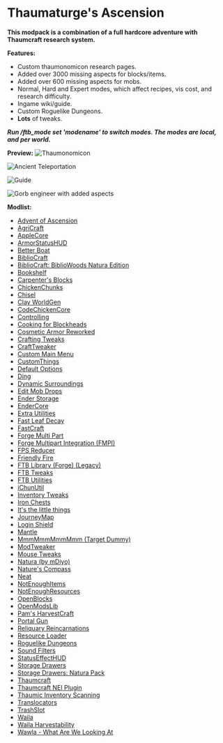 # Thaumaturge's Ascension

**This modpack is a combination of a full hardcore adventure with Thaumcraft research system.**

**Features:**

* Custom thaumonomicon research pages.
* Added over 3000 missing aspects for blocks/items.
* Added over 600 missing aspects for mobs.
* Normal, Hard and Expert modes, which affect recipes, vis cost, and research difficulty.
* Ingame wiki/guide.
* Custom Roguelike Dungeons.
* **Lots** of tweaks.

***Run /ftb_mode set 'modename' to switch modes. The modes are local, and per world.***

**Preview:**
![Thaumonomicon](https://user-images.githubusercontent.com/42738314/152646868-4b8913b6-b432-49cf-b78a-00d068e09fac.png)

![Ancient Teleportation](https://user-images.githubusercontent.com/42738314/152646920-a13a1738-88a8-4274-ab7a-91f649f4bc61.png)

![Guide](https://user-images.githubusercontent.com/42738314/152646931-741e2350-79e1-4a46-b143-b65046654735.png)

![Gorb engineer with added aspects](https://user-images.githubusercontent.com/42738314/152646936-b1fb1226-594c-4b6e-9d58-afa0e43314c4.png)

**Modlist:**

*   [Advent of Ascension](https://www.curseforge.com/minecraft/mc-mods/advent-of-ascension-nevermine)
*   [AgriCraft](https://www.curseforge.com/minecraft/mc-mods/agricraft)
*   [AppleCore](https://www.curseforge.com/minecraft/mc-mods/applecore)
*   [ArmorStatusHUD](https://www.curseforge.com/minecraft/mc-mods/armorstatushud)
*   [Better Boat](https://www.curseforge.com/minecraft/mc-mods/better-boat)
*   [BiblioCraft](https://www.curseforge.com/minecraft/mc-mods/bibliocraft)
*   [BiblioCraft: BiblioWoods Natura Edition](https://www.curseforge.com/minecraft/mc-mods/bibliocraft-bibliowoods-natura-edition)
*   [Bookshelf](https://www.curseforge.com/minecraft/mc-mods/bookshelf)
*   [Carpenter's Blocks](https://www.curseforge.com/minecraft/mc-mods/carpenters-blocks)
*   [ChickenChunks](https://www.curseforge.com/minecraft/mc-mods/chickenchunks)
*   [Chisel](https://www.curseforge.com/minecraft/mc-mods/chisel)
*   [Clay WorldGen](https://www.curseforge.com/minecraft/mc-mods/clay-worldgen)
*   [CodeChickenCore](https://www.curseforge.com/minecraft/mc-mods/codechickencore)
*   [Controlling](https://www.curseforge.com/minecraft/mc-mods/controlling)
*   [Cooking for Blockheads](https://www.curseforge.com/minecraft/mc-mods/cooking-for-blockheads)
*   [Cosmetic Armor Reworked](https://www.curseforge.com/minecraft/mc-mods/cosmetic-armor-reworked)
*   [Crafting Tweaks](https://www.curseforge.com/minecraft/mc-mods/crafting-tweaks)
*   [CraftTweaker](https://www.curseforge.com/minecraft/mc-mods/crafttweaker)
*   [Custom Main Menu](https://www.curseforge.com/minecraft/mc-mods/custom-main-menu)
*   [CustomThings](https://www.curseforge.com/minecraft/mc-mods/customthings)
*   [Default Options](https://www.curseforge.com/minecraft/mc-mods/default-options)
*   [Ding](https://www.curseforge.com/minecraft/mc-mods/ding)
*   [Dynamic Surroundings](https://www.curseforge.com/minecraft/mc-mods/dynamic-surroundings)
*   [Edit Mob Drops](https://www.curseforge.com/minecraft/mc-mods/edit-mob-drops)
*   [Ender Storage](https://www.curseforge.com/minecraft/mc-mods/ender-storage)
*   [EnderCore](https://www.curseforge.com/minecraft/mc-mods/endercore)
*   [Extra Utilities](https://www.curseforge.com/minecraft/mc-mods/extra-utilities)
*   [Fast Leaf Decay](https://www.curseforge.com/minecraft/mc-mods/fast-leaf-decay)
*   [FastCraft](https://www.curseforge.com/minecraft/mc-mods/fastcraft)
*   [Forge Multi Part](https://www.curseforge.com/minecraft/mc-mods/forge-multi-part)
*   [Forge Multipart Integration (FMPI)](https://www.curseforge.com/minecraft/mc-mods/forge-multipart-integration-fmpi)
*   [FPS Reducer](https://www.curseforge.com/minecraft/mc-mods/fps-reducer)
*   [Friendly Fire](https://www.curseforge.com/minecraft/mc-mods/friendly-fire)
*   [FTB Library (Forge) (Legacy)](https://www.curseforge.com/minecraft/mc-mods/ftb-library-legacy-forge)
*   [FTB Tweaks](https://www.curseforge.com/minecraft/mc-mods/ftb-tweaks)
*   [FTB Utilities](https://www.curseforge.com/minecraft/mc-mods/ftb-utilities-forge)
*   [iChunUtil](https://www.curseforge.com/minecraft/mc-mods/ichunutil)
*   [Inventory Tweaks](https://www.curseforge.com/minecraft/mc-mods/inventory-tweaks)
*   [Iron Chests](https://www.curseforge.com/minecraft/mc-mods/iron-chests)
*   [It's the little things](https://www.curseforge.com/minecraft/mc-mods/its-the-little-things)
*   [JourneyMap](https://www.curseforge.com/minecraft/mc-mods/journeymap)
*   [Login Shield](https://www.curseforge.com/minecraft/mc-mods/login-shield)
*   [Mantle](https://www.curseforge.com/minecraft/mc-mods/mantle)
*   [MmmMmmMmmMmm (Target Dummy)](https://www.curseforge.com/minecraft/mc-mods/mmmmmmmmmmmm)
*   [ModTweaker](https://www.curseforge.com/minecraft/mc-mods/modtweaker)
*   [Mouse Tweaks](https://www.curseforge.com/minecraft/mc-mods/mouse-tweaks)
*   [Natura (by mDiyo)](https://www.curseforge.com/minecraft/mc-mods/natura)
*   [Nature's Compass](https://www.curseforge.com/minecraft/mc-mods/natures-compass)
*   [Neat](https://www.curseforge.com/minecraft/mc-mods/neat)
*   [NotEnoughItems](https://www.curseforge.com/minecraft/mc-mods/notenoughitems)
*   [NotEnoughResources](https://www.curseforge.com/minecraft/mc-mods/notenoughresources)
*   [OpenBlocks](https://www.curseforge.com/minecraft/mc-mods/openblocks)
*   [OpenModsLib](https://www.curseforge.com/minecraft/mc-mods/openmodslib)
*   [Pam's HarvestCraft](https://www.curseforge.com/minecraft/mc-mods/pams-harvestcraft)
*   [Portal Gun](https://www.curseforge.com/minecraft/mc-mods/portal-gun)
*   [Reliquary Reincarnations](https://www.curseforge.com/minecraft/mc-mods/reliquary-v1-3)
*   [Resource Loader](https://www.curseforge.com/minecraft/mc-mods/resource-loader)
*   [Roguelike Dungeons](https://www.curseforge.com/minecraft/mc-mods/roguelike-dungeons)
*   [Sound Filters](https://www.curseforge.com/minecraft/mc-mods/sound-filters)
*   [StatusEffectHUD](https://www.curseforge.com/minecraft/mc-mods/statuseffecthud)
*   [Storage Drawers](https://www.curseforge.com/minecraft/mc-mods/storage-drawers)
*   [Storage Drawers: Natura Pack](https://www.curseforge.com/minecraft/mc-mods/storage-drawers-natura-pack)
*   [Thaumcraft](https://www.curseforge.com/minecraft/mc-mods/thaumcraft)
*   [Thaumcraft NEI Plugin](https://www.curseforge.com/minecraft/mc-mods/thaumcraft-nei-plugin)
*   [Thaumic Inventory Scanning](https://www.curseforge.com/minecraft/mc-mods/thaumcraft-inventory-scanning)
*   [Translocators](https://www.curseforge.com/minecraft/mc-mods/translocators)
*   [TrashSlot](https://www.curseforge.com/minecraft/mc-mods/trashslot)
*   [Waila](https://www.curseforge.com/minecraft/mc-mods/waila)
*   [Waila Harvestability](https://www.curseforge.com/minecraft/mc-mods/waila-harvestability)
*   [Wawla - What Are We Looking At](https://www.curseforge.com/minecraft/mc-mods/wawla)
